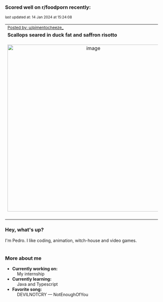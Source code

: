 ### Scored well on r/foodporn recently:

<p align="left"><sub>last updated at: 14 Jan 2024 at 15:24:08</sub></p>

|   |
| --- |
| <sub>[Posted by: u/pimentocheeze_][source]</sub> |
| **Scallops seared in duck fat and saffron risotto** | 
|<p align="center"> <img alt="image" src="https://i.redd.it/3d7fra5c14cc1.jpeg" width="550" /> </p>|
|   |

### Hey, what's up?

I'm Pedro. I like coding, animation, witch-house and video games.<br><br>

### More about me
- **Currently working on:**  
&nbsp;&nbsp;&nbsp;&nbsp;My internship
- **Currently learning:**  
&nbsp;&nbsp;&nbsp;&nbsp;Java and Typescript
- **Favorite song:**  
&nbsp;&nbsp;&nbsp;&nbsp;DEVILNOTCRY — NotEnoughOfYou<br><br>

  



  
  
  
[linkedin]: https://linkedin.com/in/pedro-h-r-gomes-8a487b14a/
[gmail]: mailto:pilique11@gmail.com
[source]: https://reddit.com/r/FoodPorn/comments/195bve8/scallops_seared_in_duck_fat_and_saffron_risotto/
[redditAPI]: https://www.reddit.com/dev/api/